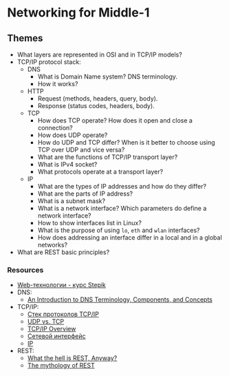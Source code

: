 # Networking for Middle-1

## Themes

* What layers are represented in OSI and in TCP/IP models?
* TCP/IP protocol stack:
  * DNS
    * What is Domain Name system? DNS terminology.
    * How it works?
  * HTTP
    * Request (methods, headers, query, body).
    * Response (status codes, headers, body).
  * TCP
    * How does TCP operate? How does it open and close a connection?
    * How does UDP operate?
    * How do UDP and TCP differ? When is it better to choose using TCP over UDP and vice versa?
    * What are the functions of TCP/IP transport layer?
    * What is IPv4 socket?
    * What protocols operate at a transport layer?
  * IP
    * What are the types of IP addresses and how do they differ?
    * What are the parts of IP address?
    * What is a subnet mask?
    * What is a network interface? Which parameters do define a network interface?
    * How to show interfaces list in Linux?
    * What is the purpose of using `lo`, `eth` and `wlan` interfaces?
    * How does addressing an interface differ in a local and in a global networks?
* What are REST basic principles?

### Resources

* [Web-технологии - курс Stepik](https://stepik.org/course/154/)
* DNS:
  * [An Introduction to DNS Terminology, Components, and Concepts](https://www.digitalocean.com/community/tutorials/an-introduction-to-dns-terminology-components-and-concepts)
* TCP/IP:
  * [Cтек протоколов TCP/IP](https://proglib.io/p/tcp-ip/)
  * [UDP vs. TCP](https://habr.com/ru/post/209144/)
  * [TCP/IP Overview](https://www.cisco.com/c/en/us/support/docs/ip/routing-information-protocol-rip/13769-5.html)
  * [Сетевой интерфейс](http://xgu.ru/wiki/%D0%A1%D0%B5%D1%82%D0%B5%D0%B2%D0%BE%D0%B9_%D0%B8%D0%BD%D1%82%D0%B5%D1%80%D1%84%D0%B5%D0%B9%D1%81)
  * [IP](http://xgu.ru/wiki/IP)
* REST:
  * [What the hell is REST, Anyway?](https://programmingisterrible.com/post/181841346708/what-the-hell-is-rest-anyway)
  * [The mythology of REST](https://twirl.medium.com/the-mythology-of-rest-695eb00ba8c0)
